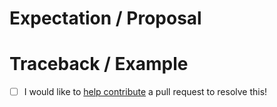 <!-- Thanks for submitting an issue! Please describe the issue. -->

# Expectation / Proposal

# Traceback / Example

- [ ] I would like to [help contribute](https://limx0.github.io/prefect-lakefs/#contributing) a pull request to resolve this!

